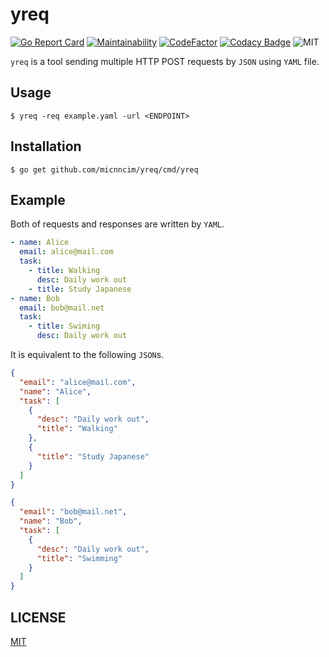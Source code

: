 # yreq

[![Go Report Card](https://goreportcard.com/badge/github.com/micnncim/yreq)](https://goreportcard.com/report/github.com/micnncim/yreq)
[![Maintainability](https://api.codeclimate.com/v1/badges/f9b2c8472895f4a17a10/maintainability)](https://codeclimate.com/github/micnncim/yreq/maintainability)
[![CodeFactor](https://www.codefactor.io/repository/github/micnncim/yreq/badge)](https://www.codefactor.io/repository/github/micnncim/yreq)
[![Codacy Badge](https://api.codacy.com/project/badge/Grade/96cd2c8ffe014e1aab53d33690797a26)](https://www.codacy.com/app/micnncim/yreq?utm_source=github.com&amp;utm_medium=referral&amp;utm_content=micnncim/yreq&amp;utm_campaign=Badge_Grade)
![MIT](https://img.shields.io/badge/license-MIT-blue.svg)

`yreq` is a tool sending multiple HTTP POST requests by `JSON` using `YAML` file.

## Usage

```
$ yreq -req example.yaml -url <ENDPOINT>
```

## Installation

```
$ go get github.com/micnncim/yreq/cmd/yreq
```

## Example

Both of requests and responses are written by `YAML`.

```yaml
- name: Alice
  email: alice@mail.com
  task:
    - title: Walking
      desc: Daily work out
    - title: Study Japanese
- name: Bob
  email: bob@mail.net
  task:
    - title: Swiming
      desc: Daily work out

```

It is equivalent to the following `JSON`s.

```json
{
  "email": "alice@mail.com",
  "name": "Alice",
  "task": [
    {
      "desc": "Daily work out",
      "title": "Walking"
    },
    {
      "title": "Study Japanese"
    }
  ]
}
```

```json
{
  "email": "bob@mail.net",
  "name": "Bob",
  "task": [
    {
      "desc": "Daily work out",
      "title": "Swimming"
    }
  ]
}
```

## LICENSE

[MIT](./LICENSE)

